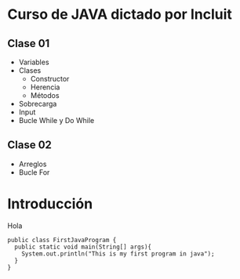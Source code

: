 # Curso de JAVA dictado por Incluit

## Clase 01
- Variables
- Clases
    - Constructor
    - Herencia
    - Métodos
- Sobrecarga
- Input
- Bucle While y Do While

## Clase 02
- Arreglos
- Bucle For


# Introducción
Hola

```
public class FirstJavaProgram {
  public static void main(String[] args){
    System.out.println("This is my first program in java");
  }
}
```

